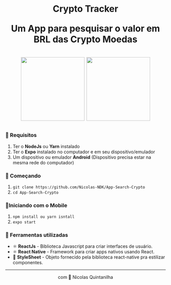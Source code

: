 <h1 align="center">
  Crypto Tracker
  <p>Um App para pesquisar o valor em BRL das Crypto Moedas</p>
</h1>
<h1 align="center">
  <p align="center">
    <img src="https://user-images.githubusercontent.com/90864011/232344226-9159fa74-30ff-4d2d-8200-ac4788cdef8e.PNG" width="200">
    <img src="https://user-images.githubusercontent.com/90864011/232344224-cf27e468-e506-4cd4-a0cf-c630fe966580.PNG" width="200">
  </p>
</h1>


### 🔽 Requisitos
1. Ter o **NodeJs** ou **Yarn** instalado
2. Ter o **Expo** instalado no computador e em seu dispositivo/emulador
3. Um dispositivo ou emulador **Android** (Dispositivo precisa estar na mesma rede do computador)

### :rocket: Começando
1. ``git clone https://github.com/Nicolas-NDK/App-Search-Crypto``
2. ``cd App-Search-Crypto``


### 📱Iniciando com o Mobile 
1. ``npm install ou yarn isntall``
2. ``expo start ``

### 🧰  Ferramentas utilizadas
- ⚛️ **ReactJs** - Biblioteca Javascript para criar interfaces de usuário.
- ⚛️ **React Native** - Framework para criar apps nativos usando React.
- 💅 **StyleSheet** - Objeto fornecido pela biblioteca react-native pra estilizar componentes.

<hr>
<p align="center"> com 💜 Nicolas Quintanilha </p>
